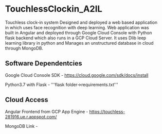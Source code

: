 # TouchlessClockin_A2IL
Touchless clock-in system Designed and deployed a web based application in which uses face recognition with deep learning. Web application was built in Angular and deployed through Google Cloud Console with Python flask backend which also runs in a GCP Cloud Server. It uses Dlib leep learning library in python and Manages an unstructured database in cloud through MongoDB.

## Software Dependentcies
Google Cloud Console SDK - https://cloud.google.com/sdk/docs/install

Python3.7 with Flask -  '''flask folder->requirements.txt'''

## Cloud Access

Angular Frontend from GCP App Engine - https://touchless-281916.ue.r.appspot.com/

MongoDB Link - 
